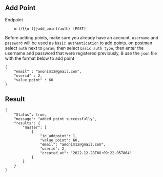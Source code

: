 ## Add Point

Endpoint
````
    url/{{url}}add_point/auth/ [POST]
````
Before adding points, make sure you already have an account, ``username``  and ``password`` will be used as ``basic authentication`` to add points. on postman select ``auth`` next to ``param``, then select ``basic auth type``, then enter the username and password that were registered previously, & use the ``json`` file with the format below to add point
````
{
    "email" : "anonim12@gmail.com",
    "userid" : 2,
    "value_point" : 60
}
````
## Result
````
{
    "Status": true,
    "message": "added point successfully",
    "results": {
        "master": [
            {
                "id_addpoint": 1,
                "value_point": 60,
                "email": "anonim12@gmail.com",
                "userid": 2,
                "created_at": "2022-12-28T08:09:22.057864"
            }
        ]
    }
}
````